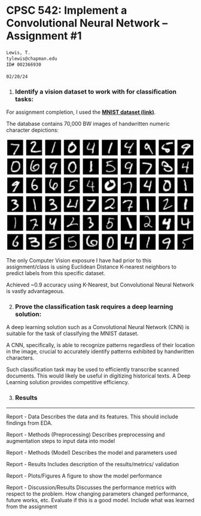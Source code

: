 # CPSC 542: Implement a Convolutional Neural Network – Assignment #1
```
Lewis, T.  
tylewis@chapman.edu
ID# 002366930

02/20/24
```

1. ### Identify a vision dataset to work with for classification tasks:

For assignment completion, I used the **[MNIST dataset (link)](https://www.kaggle.com/datasets/hojjatk/mnist-dataset)**. 

The database contains 70,000 BW images of handwritten numeric character depictions: 

![Alt text](mnist_examples.png)

The only Computer Vision exposure I have had prior to this assignment/class is using Euclidean Distance K-nearest neighbors to predict labels from this specific dataset. 

Achieved ~0.9 accuracy using K-Nearest, but Convolutional Neural Network is vastly advantageous. 

2. ### Prove the classification task requires a deep learning solution:

A deep learning solution such as a Convolutional Neural Network (CNN) is suitable for the task of classifying the MNIST dataset.

A CNN, specifically, is able to recognize patterns regardless of their location in the image, crucial to accurately identify patterns exhibited by handwritten characters.

Such classification task may be used to efficiently transcribe scanned documents. This would likely be useful in digitizing historical texts. A Deep Learning solution provides competitive efficiency.

3. ### Results
---

Report - Data
Describes the data and its features. This should include findings from EDA.

Report - Methods (Preprocessing)
Describes preprocessing and augmentation steps to input data into model

Report - Methods (Model)
Describes the model and parameters used

Report - Results
Includes description of the results/metrics/ validation

Report - Plots/Figures
A figure to show the model performance

Report - Discussion/Results
Discusses the performance metrics with respect to the problem. How changing parameters changed performance, future works, etc. Evaluate if this is a good model. Include what was learned from the assignment